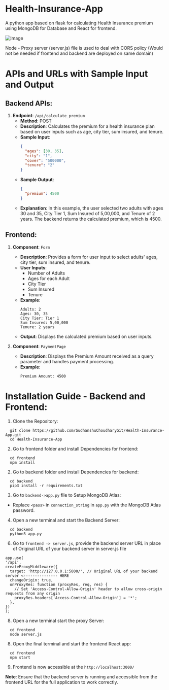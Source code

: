 # Health-Insurance-App
A python app based on flask for calculating Health Insurance premium using MongoDB for Database and React for frontend.

![image](https://github.com/SudhanshuChoudharyGit/Health-Insurance-App/assets/130995829/285557bd-d3d1-4df3-a4c1-80659a33f89c)


Node - Proxy server (server.js) file is used to deal with CORS policy (Would not be needed if frontend and backend are deployed on same domain)

# APIs and URLs with Sample Input and Output

## Backend APIs:

1. **Endpoint**: `/api/calculate_premium`
   - **Method**: POST
   - **Description**: Calculates the premium for a health insurance plan based on user inputs such as age, city tier, sum insured, and tenure.
   - **Sample Input**:
     ```json
     {
       "ages": [30, 35],
       "city": "1",
       "cover": "500000",
       "tenure": "2"
     }
     ```
   - **Sample Output**:
     ```json
     {
       "premium": 4500
     }
     ```
   - **Explanation**: In this example, the user selected two adults with ages 30 and 35, City Tier 1, Sum Insured of 5,00,000, and Tenure of 2 years. The backend returns the calculated premium, which is 4500.

## Frontend:

1. **Component**: `Form`
   - **Description**: Provides a form for user input to select adults' ages, city tier, sum insured, and tenure.
   - **User Inputs**:
     - Number of Adults
     - Ages for each Adult
     - City Tier
     - Sum Insured
     - Tenure
   - **Example**:
     ```
     Adults: 2
     Ages: 30, 35
     City Tier: Tier 1
     Sum Insured: 5,00,000
     Tenure: 2 years
     ```
   - **Output**: Displays the calculated premium based on user inputs.

2. **Component**: `PaymentPage`
   - **Description**: Displays the Premium Amount received as a query parameter and handles payment processing.
   - **Example**:
     ```
     Premium Amount: 4500
     ```

# Installation Guide - Backend and Frontend:

1. Clone the  Repository:

  ```
    git clone https://github.com/SudhanshuChoudharyGit/Health-Insurance-App.git
    cd Health-Insurance-App
  ```
2. Go to frontend folder and install Dependencies for frontend:
  ```
    cd frontend
    npm install
  ```
2. Go to backend folder and install Dependencies for backend:
  ```
    cd backend
    pip3 install -r requirements.txt
  ```
3. Go to `backend->app.py` file to Setup MongoDB Atlas:
- Replace `<pass>` in `connection_string` in `app.py` with the MongoDB Atlas password.

4. Open a new terminal and start the Backend Server:
  ```
    cd backend
    python3 app.py
  ```

6. Go to `frontend -> server.js`, provide the backend server URL in place of Original URL of your backend server in server.js file
  ```
app.use(
  '/api', 
  createProxyMiddleware({
    target: 'http://127.0.0.1:5000/', // Original URL of your backend server <--------------- HERE
    changeOrigin: true, 
    onProxyRes: function (proxyRes, req, res) {
      // Set 'Access-Control-Allow-Origin' header to allow cross-origin requests from any origin
      proxyRes.headers['Access-Control-Allow-Origin'] = '*';
    },
  })
);
```

8.  Open a new terminal start the proxy Server:
  ```
    cd frontend
    node server.js
  ```
8. Open the final terminal and start the frontend React app:
  ```
    cd frontend
    npm start
  ```
9.  Frontend is now accessible at the `http://localhost:3000/`

**Note**: Ensure that the backend server is running and accessible from the frontend URL for the full application to work correctly.


